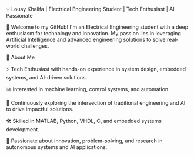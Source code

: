 💡 Louay Khalifa | Electrical Engineering Student | Tech Enthusiast | AI Passionate

👋 Welcome to my GitHub! I'm an Electrical Engineering student with a deep enthusiasm for technology and innovation. My passion lies in leveraging Artificial Intelligence and advanced engineering solutions to solve real-world challenges.

🚀 About Me

⚡ Tech Enthusiast with hands-on experience in system design, embedded systems, and AI-driven solutions.

📊 Interested in machine learning, control systems, and automation.

🔬 Continuously exploring the intersection of traditional engineering and AI to drive impactful solutions.

🛠️ Skilled in MATLAB, Python, VHDL, C, and embedded systems development.

🎯 Passionate about innovation, problem-solving, and research in autonomous systems and AI applications.
